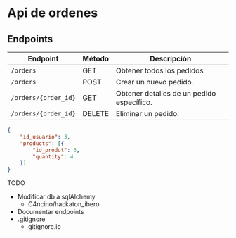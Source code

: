 # Api de ordenes

## Endpoints


| Endpoint             | Método | Descripción                              |                               
| -------------------- | ------ | ---------------------------------------- |
| `/orders`            | GET    | Obtener todos los pedidos                |
| `/orders`            | POST   | Crear un nuevo pedido.                   | 
| `/orders/{order_id}` | GET    | Obtener detalles de un pedido específico.| 
| `/orders/{order_id}` | DELETE | Eliminar un pedido.                      | 

```json
{
    "id_usuario": 3,
    "products": [{
        "id_produt": 3,
        "quantity": 4
    }]
}
```


TODO
- Modificar db a sqlAlchemy
    - C4ncino/hackaton_ibero
- Documentar endpoints
- .gitignore
    - gitignore.io
